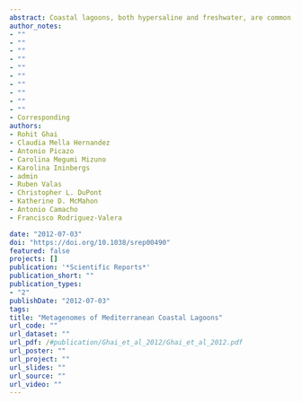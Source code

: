 ```yaml
---
abstract: Coastal lagoons, both hypersaline and freshwater, are common, but still understudied ecosystems. We describe, for the first time, using high throughput sequencing, the extant microbiota of two large and representative Mediterranean coastal lagoons, the hypersaline Mar Menor, and the freshwater Albufera de Valencia, both located on the south eastern coast of Spain. We show there are considerable differences in the microbiota of both lagoons, in comparison to other marine and freshwater habitats. Importantly, a novel uncultured sulfur oxidizing Alphaproteobacteria was found to dominate bacterioplankton in the hypersaline Mar Menor. Also, in the latter prokaryotic cyanobacteria were almost exclusively comprised by Synechococcus and no Prochlorococcus was found. Remarkably, the microbial community in the freshwaters of the hypertrophic Albufera was completely in contrast to known freshwater systems, in that there was a near absence of well known and cosmopolitan groups of ultramicrobacteria namely Low GC Actinobacteria and the LD12 lineage of Alphaproteobacteria.
author_notes:
- ""
- ""
- ""
- ""
- ""
- ""
- ""
- ""
- ""
- ""
- Corresponding
authors:
- Rohit Ghai
- Claudia Mella Hernandez
- Antonio Picazo
- Carolina Megumi Mizuno
- Karolina Ininbergs
- admin
- Ruben Valas
- Christopher L. DuPont
- Katherine D. McMahon
- Antonio Camacho
- Francisco Rodriguez-Valera

date: "2012-07-03"
doi: "https://doi.org/10.1038/srep00490"
featured: false
projects: []
publication: '*Scientific Reports*'
publication_short: ""
publication_types:
- "2"
publishDate: "2012-07-03"
tags:
title: "Metagenomes of Mediterranean Coastal Lagoons"
url_code: ""
url_dataset: ""
url_pdf: /#publication/Ghai_et_al_2012/Ghai_et_al_2012.pdf
url_poster: ""
url_project: ""
url_slides: ""
url_source: ""
url_video: ""
---
```


